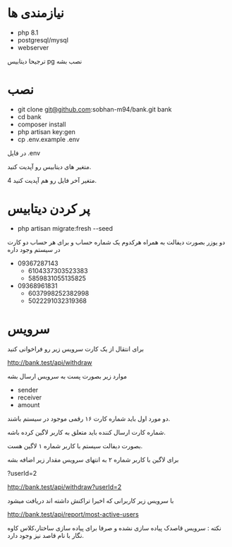 # نیازمندی ها
- php 8.1
- postgresql/mysql
- webserver

ترجیحا دیتابیس pg نصب بشه

# نصب

- git clone git@github.com:sobhan-m94/bank.git bank
- cd bank
- composer install
- php artisan key:gen
- cp .env.example .env


در فایل .env

متغیر های دیتابیس رو آپدیت کنید.

4 متغیر آخر فایل رو هم آپدیت کنید.

# پر کردن دیتابیس

- php artisan migrate:fresh --seed

دو یوزر بصورت دیفالت به همراه هرکدوم یک شماره حساب و برای هر حساب دو کارت در سیستم وجود داره

- 09367287143
    - 6104337303523383
    - 5859831055135825
- 09368961831
    - 6037998252382998
    - 5022291032319368

# سرویس

برای انتقال از یک کارت سرویس زیر رو فراخوانی کنید

http://bank.test/api/withdraw

موارد زیر بصورت پست به سرویس ارسال بشه

- sender
- receiver
- amount

 دو مورد اول باید شماره کارت ۱۶ رقمی موجود در سیستم باشند.

 شماره کارت ارسال کننده باید متعلق به کاربر لاگین کرده باشه.
 
 بصورت دیفالت سیستم با کاربر شماره ۱ لاگین هست.
 
 برای لاگین با کاربر شماره ۲ به انتهای سرویس مقدار زیر اضافه بشه

 ?userId=2

 http://bank.test/api/withdraw?userId=2


با سرویس زیر کاربرانی که اخیرا تراکنش داشته اند دریافت میشود

http://bank.test/api/report/most-active-users

نکته : سرویس قاصدک پیاده سازی نشده و صرفا برای پیاده سازی ساختار،کلاس کاوه نگار با نام قاصد نیز وجود دارد.